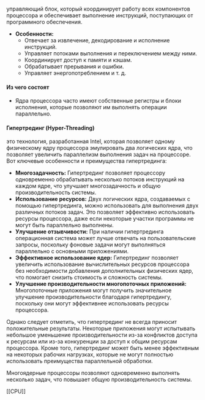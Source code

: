 управляющий блок, который координирует работу всех компонентов процессора и обеспечивает выполнение инструкций, поступающих от программного обеспечения.

- **Особенности:**
    - Отвечает за извлечение, декодирование и исполнение инструкций.
    - Управляет потоками выполнения и переключением между ними.
    - Координирует доступ к памяти и кэшам.
    - Обрабатывает прерывания и ошибки.
    - Управляет энергопотреблением и т. д.
#### Из чего состоят
- Ядра процессора часто имеют собственные регистры и блоки исполнения, которые позволяют им выполнять операции параллельно.

#### Гипертрединг (Hyper-Threading)
это технология, разработанная Intel, которая позволяет одному физическому ядру процессора эмулировать два логических ядра, что позволяет увеличить параллелизм выполнения задач на процессоре. Вот ключевые особенности и преимущества гипертрединга:
-  **Многозадачность:** Гипертрединг позволяет процессору одновременно обрабатывать несколько потоков инструкций на каждом ядре, что улучшает многозадачность и общую производительность системы.
- **Использование ресурсов:** Двух логических ядра, создаваемых с помощью гипертрединга, можно использовать для выполнения двух различных потоков задач. Это позволяет эффективно использовать ресурсы процессора, даже если некоторые участки программы не могут быть параллельно выполнены.
- **Улучшение отзывчивости:** При наличии гипертрединга операционная система может лучше отвечать на пользовательские запросы, поскольку фоновые задачи могут выполняться параллельно с основными приложениями.
- **Эффективное использование ядер:** Гипертрединг позволяет увеличить использование вычислительных ресурсов процессора без необходимости добавления дополнительных физических ядер, что помогает снизить стоимость и сложность системы.
-  **Улучшение производительности многопоточных приложений:** Многопоточные приложения могут получить значительное улучшение производительности благодаря гипертредингу, поскольку они могут эффективнее использовать ресурсы процессора.

Однако следует отметить, что гипертрединг не всегда приносит положительные результаты. Некоторые приложения могут испытывать небольшое уменьшение производительности из-за конфликтов доступа к ресурсам или из-за конкуренции за доступ к общим ресурсам процессора. Кроме того, гипертрединг может быть менее эффективным на некоторых рабочих нагрузках, которые не могут полностью использовать преимущества параллельной обработки.

Многоядерные процессоры позволяют одновременно выполнять несколько задач, что повышает общую производительность системы.


[[CPU]]